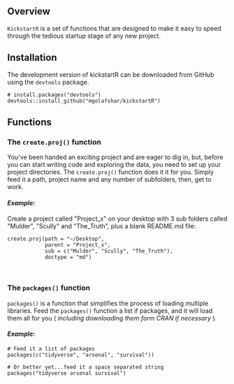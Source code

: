 Overview
--------
`KickstartR` is a set of functions that are designed to make it easy to speed through the tedious startup stage of any new project. 
&nbsp;  

Installation
------------
 The development version of kickstartR can be downloaded from GitHub using the `devtools` package.

```
# install.packages("devtools")
devtools::install_github("mgolafshar/kickstartR")
```

Functions
------------  

### The `create.proj()` function
   
You've been handed an exciting project and are eager to dig in, but, before you can start writing code and exploring the data, you need to set up your project directories. The `create.proj()` function does it it for you. Simply feed it a path, project name and any number of subfolders, then, get to work.

#### _Example:_
Create a project called "Project_x" on your desktop with 3 sub folders called "Mulder", "Scully" and "The_Truth", plus a blank README.md file:
```
create.proj(path = "~/Desktop", 
            parent = "Project_x", 
            sub = c("Mulder", "Scully", "The_Truth"), 
            doctype = "md")
```
&nbsp;  

### The `packages()` function  
  
`packages()` is a function that simplifies the process of loading multiple libraries. Feed the `packages()` function a list if packages, and it will load them all for you ( _including downloading them form CRAN if necessary_ ).

#### _Example:_
```
# Feed it a list of packages
packages(c("tidyverse", "arsenal", "survival"))

# Or better yet...feed it a space separated string
packages("tidyverse arsenal survival")

```

